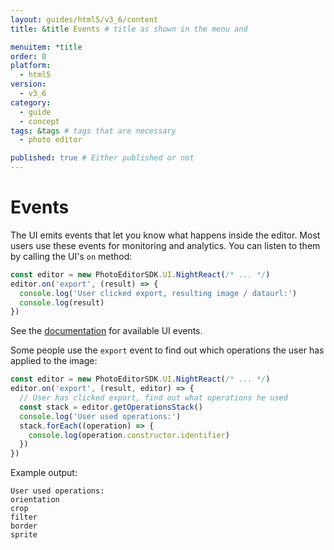 ```yaml
---
layout: guides/html5/v3_6/content
title: &title Events # title as shown in the menu and 

menuitem: *title
order: 0
platform:
  - html5
version:
  - v3_6
category: 
  - guide
  - concept
tags: &tags # tags that are necessary
  - photo editor 

published: true # Either published or not 
---
```

# Events

The UI emits events that let you know what happens inside the editor. Most users use these events
for monitoring and analytics. You can listen to them by calling the UI's `on` method:

```js
const editor = new PhotoEditorSDK.UI.NightReact(/* ... */)
editor.on('export', (result) => {
  console.log('User clicked export, resulting image / dataurl:')
  console.log(result)
})
```

See the [documentation](http://static.photoeditorsdk.com/docs/html5/PhotoEditorSDK.UI.NightReact.html#$subsection:events) for available UI events.

Some people use the `export` event to find out which operations the user has applied to the image:

```js
const editor = new PhotoEditorSDK.UI.NightReact(/* ... */)
editor.on('export', (result, editor) => {
  // User has clicked export, find out what operations he used
  const stack = editor.getOperationsStack()
  console.log('User used operations:')
  stack.forEach((operation) => {
    console.log(operation.constructor.identifier)
  })
})
```

Example output:

```text
User used operations:
orientation
crop
filter
border
sprite
```
